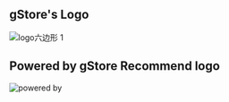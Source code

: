 ## gStore's Logo

![logo六边形 1](https://gstore-web.oss-cn-zhangjiakou.aliyuncs.com/mdimg/logo%E5%85%AD%E8%BE%B9%E5%BD%A2%201.png)



<!-- <div STYLE="page-break-after: always;"></div> -->
## Powered by gStore  Recommend logo

![powered by](https://gstore-web.oss-cn-zhangjiakou.aliyuncs.com/mdimg/powered%20by.png)











